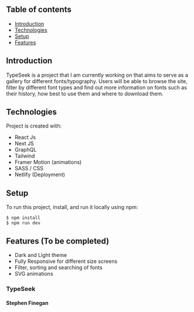 ## Table of contents
* [Introduction](#introduction)
* [Technologies](#technologies)
* [Setup](#setup)
* [Features](#features)

## Introduction
TypeSeek is a project that I am currently working on that aims to serve as a gallery for different fonts/typography. Users will be able to browse the site, filter by different font types and find out more information on fonts such as their history, how best to use them and where to download them.

	
## Technologies
Project is created with:
* React Js
* Next JS
* GraphQL
* Tailwind
* Framer Motion (animations)
* SASS / CSS
* Netlify (Deployment)

	
## Setup
To run this project, install, and run it locally using npm:
```
$ npm install
$ npm run dev
```

## Features (To be completed)
* Dark and Light theme 
* Fully Responsive for different size screens
* Filter, sorting and searching of fonts
* SVG animations




### TypeSeek
#### Stephen Finegan
